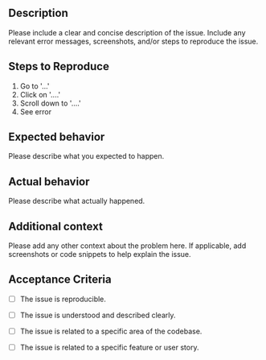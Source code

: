 ## Description

Please include a clear and concise description of the issue. Include any relevant error messages, screenshots, and/or steps to reproduce the issue.

## Steps to Reproduce

1. Go to '...'
2. Click on '....'
3. Scroll down to '....'
4. See error

## Expected behavior

Please describe what you expected to happen.

## Actual behavior

Please describe what actually happened.

## Additional context

Please add any other context about the problem here. If applicable, add screenshots or code snippets to help explain the issue.

## Acceptance Criteria

- [ ] The issue is reproducible.
- [ ] The issue is understood and described clearly.
- [ ] The issue is related to a specific area of the codebase.
- [ ] The issue is related to a specific feature or user story.

